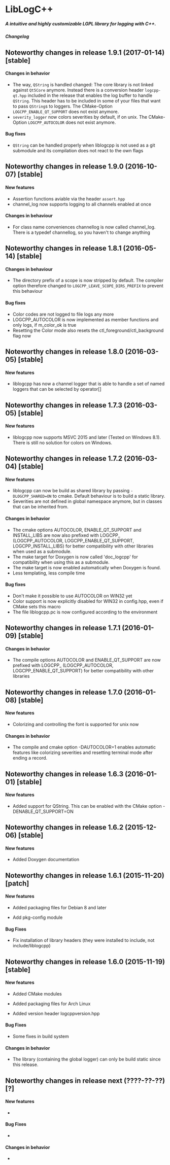# LibLogC++
##### A intuitive and highly customizable LGPL library for logging with C++.
##### Changelog


## Noteworthy changes in release 1.9.1 (2017-01-14) [stable]

#### Changes in behavior

*	The way, `QString` is handled changed: The core library is not linked against `Qt5Core` anymore. Instead there is a conversion header `logcpp-qt.hpp` included in the release that enables the log buffer to handle `QString`. This header has to be included in some of your files that want to pass `QString`s to loggers. The CMake-Option `LOGCPP_ENABLE_QT_SUPPORT` does not exist anymore.
*	`severity_logger` now colors severities by default, if on unix. The CMake-Option `LOGCPP_AUTOCOLOR` does not exist anymore.

#### Bug fixes

*	`QString` can be handled properly when liblogcpp is not used as a git submodule and its compilation does not react to the own flags


## Noteworthy changes in release 1.9.0 (2016-10-07) [stable]

#### New features

*   Assertion functions aviable via the header `assert.hpp`
*	channel_log now supports logging to all channels enabled at once

#### Changes in behaviour

*	For class name conveniences channellog is now called channel_log. There is a typedef channellog, so you haven't to change anything


## Noteworthy changes in release 1.8.1 (2016-05-14) [stable]

#### Changes in behaviour

*	The directory prefix of a scope is now stripped by default. The compiler option therefore changed to `LOGCPP_LEAVE_SCOPE_DIRS_PREFIX` to prevent this behaviour

#### Bug fixes

*	Color codes are not logged to file logs any more
*	LOGCPP_AUTOCOLOR is now implemented as member functions and only logs, if m_color_ok is true
*	Resetting the Color mode also resets the ctl_foreground/ctl_background flag now


## Noteworthy changes in release 1.8.0 (2016-03-05) [stable]

#### New features

*	liblogcpp has now a channel logger that is able to handle a set of named loggers that can be selected by operator[]


## Noteworthy changes in release 1.7.3 (2016-03-05) [stable]

#### New features

*	liblogcpp now supports MSVC 2015 and later (Tested on Windows 8.1). There is still no solution for colors on Windows.


## Noteworthy changes in release 1.7.2 (2016-03-04) [stable]

#### New features

*	liblogcpp can now be build as shared library by passing `-DLOGCPP_SHARED=ON` to cmake. Default behaviour is to build a static library.
*	Severities are not defined in global namespace anymore, but in classes that can be inherited from.

#### Changes in behavior

*	The cmake options AUTOCOLOR, ENABLE_QT_SUPPORT and INSTALL_LIBS are now also prefixed with LOGCPP_ (LOGCPP_AUTOCOLOR, LOGCPP_ENABLE_QT_SUPPORT, LOGCPP_INSTALL_LIBS) for better compatibility with other libraries when used as a submodule.
*	The make target for Doxygen is now called 'doc_logcpp' for compatibility when using this as a submodule.
*	The make target is now enabled automatically when Doxygen is found.
*	Less templating, less compile time

#### Bug fixes

*	Don't make it possible to use AUTOCOLOR on WIN32 yet
*	Color support is now explicitly disabled for WIN32 in config.hpp, even if CMake sets this macro
*	The file liblogcpp.pc is now configured according to the environment


## Noteworthy changes in release 1.7.1 (2016-01-09) [stable]

#### Changes in behavior

*	The compile options AUTOCOLOR and ENABLE_QT_SUPPORT are now prefixed with LOGCPP_ (LOGCPP_AUTOCOLOR, LOGCPP_ENABLE_QT_SUPPORT) for better compatibility with other libraries


## Noteworthy changes in release 1.7.0 (2016-01-08) [stable]

#### New features

*	Colorizing and controlling the font is supported for unix now

#### Changes in behavior

*	The compile and cmake option -DAUTOCOLOR=1 enables automatic features like colorizing severities and resetting terminal mode after ending a record.


## Noteworthy changes in release 1.6.3 (2016-01-01) [stable]

#### New features

*	Added support for QString. This can be enabled with the
	CMake option -DENABLE_QT_SUPPORT=ON



## Noteworthy changes in release 1.6.2 (2015-12-06) [stable]

#### New features

*	Added Doxygen documentation


## Noteworthy changes in release 1.6.1 (2015-11-20) [patch]

#### New features

*	Added packaging files for Debian 8 and later
	
*	Add pkg-config module

#### Bug Fixes

*	Fix installation of library headers (they were installed
	to include, not include/liblogcpp)




## Noteworthy changes in release 1.6.0 (2015-11-19) [stable]

#### New features

*	Added CMake modules
	
*	Added packaging files for Arch Linux
	
*	Added version header logcppversion.hpp

#### Bug Fixes

*	Some fixes in build system

#### Changes in behavior

*	The library (containing the global logger) can only be build static since this release.


## Noteworthy changes in release next (????-??-??) [?]

#### New features

*	

#### Bug Fixes

*	

#### Changes in behavior

*	




